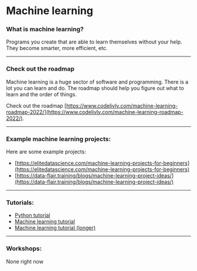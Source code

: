 # Machine learning

### What is machine learning?

Programs you create that are able to learn themselves without your help. They become smarter, more efficient, etc.

---

### Check out the roadmap

Machine learning is a huge sector of software and programming. There is a lot you can learn and do. The roadmap should help you figure out what to learn and the order of things.

Check out the roadmap [https://www.codelivly.com/machine-learning-roadmap-2022/](https://www.codelivly.com/machine-learning-roadmap-2022/).

---

### Example machine learning projects:

Here are some example projects:

-   [https://elitedatascience.com/machine-learning-projects-for-beginners](https://elitedatascience.com/machine-learning-projects-for-beginners)
-   [https://data-flair.training/blogs/machine-learning-project-ideas/](https://data-flair.training/blogs/machine-learning-project-ideas/)

---

### Tutorials:

-   [Python tutorial](https://www.youtube.com/watch?v=kqtD5dpn9C8&t=64s&ab_channel=ProgrammingwithMosh)
-   [Machine learning tutorial](https://www.youtube.com/watch?v=7eh4d6sabA0&ab_channel=ProgrammingwithMosh)
-   [Machine learning tutorial (longer)](https://www.youtube.com/watch?v=i_LwzRVP7bg&t=63s&ab_channel=freeCodeCamp.org)

---

### Workshops:

None right now
